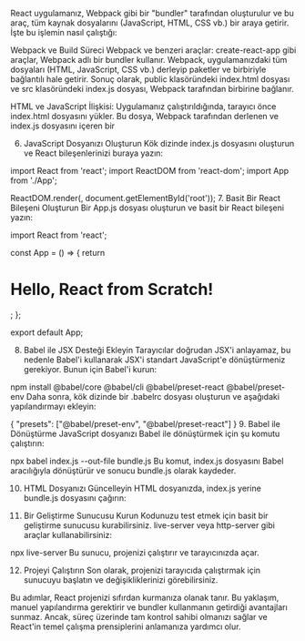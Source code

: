 React uygulamanız, Webpack gibi bir "bundler" tarafından oluşturulur ve bu araç, tüm kaynak dosyalarını (JavaScript, HTML, CSS vb.) bir araya getirir. İşte bu işlemin nasıl çalıştığı:

Webpack ve Build Süreci
Webpack ve benzeri araçlar: create-react-app gibi araçlar, Webpack adlı bir bundler kullanır. Webpack, uygulamanızdaki tüm dosyaları (HTML, JavaScript, CSS vb.) derleyip paketler ve birbiriyle bağlantılı hale getirir. Sonuç olarak, public klasöründeki index.html dosyası ve src klasöründeki index.js dosyası, Webpack tarafından birbirine bağlanır.

HTML ve JavaScript İlişkisi: Uygulamanız çalıştırıldığında, tarayıcı önce index.html dosyasını yükler. Bu dosya, Webpack tarafından derlenen ve index.js dosyasını içeren bir <script> etiketi içerir. Bu JavaScript dosyası, index.html dosyasındaki root elementini bulur ve React bileşenlerinizi buraya yerleştirir.

Yol Yapısı: Webpack, index.html dosyasının farklı bir klasörde bulunmasına rağmen, dosyalar arası bağlantıyı doğru bir şekilde kurar. document.getElementById('root') ifadesi çalıştırıldığında, tarayıcı zaten index.html dosyasını yüklemiş durumda olduğu için, bu HTML dosyasındaki id="root" olan <div> öğesini kolayca bulur.

Özetle, index.js ve index.html dosyaları farklı klasörlerde bulunsa da, Webpack gibi araçlar bu dosyaları birlikte çalışacak şekilde paketler ve tarayıcı bu ilişkileri çözerek doğru şekilde işlem yapar. Bu nedenle, document.getElementById('root'), tarayıcıya zaten yüklenmiş olan index.html dosyasındaki id="root" öğesini bulur ve React bileşenlerinizi buraya yerleştirir.


## peki wepback nedir? projenin neresinde bulunur?

Webpack, modern JavaScript uygulamalarını geliştirmek için kullanılan bir modül bağlayıcısıdır (bundler). Uygulamanızdaki JavaScript, CSS, HTML, görüntüler gibi çeşitli dosyaları alır ve bunları tarayıcının anlayabileceği optimize edilmiş bir pakete dönüştürür. Webpack, özellikle büyük projelerde tüm dosyaları bir araya getirip, bağımlılıkları çözmek ve kodu küçültmek için kullanılır.

Webpack'in Görevleri:
Modül Bağlayıcısı: Uygulamanızdaki tüm dosyaları (modülleri) birbirine bağlar ve tek bir dosyada toplar.
Bağımlılık Yönetimi: JavaScript dosyalarınızın diğer dosyalara bağımlılıklarını yönetir.
Dosya Dönüşümü: CSS, SASS, TypeScript gibi farklı dosya türlerini JavaScript'e dönüştürebilir.
Kod Küçültme: Üretim ortamı için kodunuzu optimize edip, küçülterek performansı artırır.
Webpack Nerede Bulunur?
Eğer create-react-app gibi bir araçla React projesi oluşturduysanız, Webpack projede doğrudan görünmez. Ancak, perde arkasında çalışır. Bu tür projelerde, Webpack yapılandırması sizin için gizlenmiştir. Bu nedenle, webpack.config.js gibi bir dosya doğrudan projenizde bulunmaz.

Webpack ile Çalışmak
Eğer Webpack'i doğrudan yapılandırmak istiyorsanız, create-react-app projenizde Webpack yapılandırmasına erişmek için iki seçeneğiniz vardır:

Eject Komutu Kullanmak:

npm run eject komutunu çalıştırarak Webpack yapılandırması gibi gizlenmiş ayarları açığa çıkarabilirsiniz. Ancak, bu işlem geri alınamaz ve yapılandırmaların manuel olarak yönetilmesini gerektirir.
Özel Yapılandırmalar: Webpack'i özelleştirmek için, react-app-rewired gibi araçlar kullanarak mevcut yapılandırmayı değiştirebilirsiniz. Bu yöntem, projeyi "eject" etmeden yapılandırmalarınızı düzenlemenizi sağlar.

Projenizde Webpack'in Çalışma Süreci:
Geliştirme Ortamı: Webpack, geliştirme sunucusunu başlatır ve kod değişikliklerinizi izleyerek otomatik olarak tarayıcıda günceller.
Üretim Ortamı: Üretim için uygulamanızı derlerken, Webpack tüm dosyalarınızı optimize eder, küçültür ve build klasörüne yerleştirir.
Webpack, modern web uygulamalarının geliştirilmesinde güçlü ve esnek bir araçtır, ancak create-react-app gibi araçlar kullanıldığında, bu karmaşıklığın büyük bir kısmı sizden gizlenir.


## peki reacr projesini bundler kullanmadan sıfırdan kendim kurmak istesem nasıl yaparım?

React projesini sıfırdan, bir bundler (örneğin, Webpack) kullanmadan kurmak, daha manuel bir süreçtir, ancak size daha fazla kontrol sağlar. Aşağıda adım adım nasıl yapabileceğinizi açıklıyorum:

1. Proje Dizini Oluşturun
Öncelikle, projeniz için bir dizin oluşturun ve içine geçin:

mkdir react-from-scratch
cd react-from-scratch
2. NPM Başlatın
Projenizi bir Node.js projesi olarak başlatın:


npm init -y
Bu komut, projenizin kök dizininde bir package.json dosyası oluşturur.

3. React ve ReactDOM Paketlerini Yükleyin
React ve ReactDOM'u projenize ekleyin:

npm install react react-dom
4. Proje Yapısını Oluşturun
Proje yapınızı aşağıdaki gibi düzenleyin:


react-from-scratch/
│
├── index.html
├── index.js
├── App.js
└── package.json

5. HTML Dosyanızı Oluşturun
Kök dizinde bir index.html dosyası oluşturun. Bu dosya, React uygulamanızın monte edileceği kök elemente sahip olacak:


<!DOCTYPE html>
<html lang="en">
  <head>
    <meta charset="UTF-8" />
    <meta name="viewport" content="width=device-width, initial-scale=1.0" />
    <title>React from Scratch</title>
  </head>
  <body>
    <div id="root"></div>
    <script src="index.js"></script>
  </body>
</html>

6. JavaScript Dosyanızı Oluşturun
Kök dizinde index.js dosyasını oluşturun ve React bileşenlerinizi buraya yazın:


import React from 'react';
import ReactDOM from 'react-dom';
import App from './App';

ReactDOM.render(<App />, document.getElementById('root'));
7. Basit Bir React Bileşeni Oluşturun
Bir App.js dosyası oluşturun ve basit bir React bileşeni yazın:


import React from 'react';

const App = () => {
  return <h1>Hello, React from Scratch!</h1>;
};

export default App;

8. Babel ile JSX Desteği Ekleyin
Tarayıcılar doğrudan JSX'i anlayamaz, bu nedenle Babel'i kullanarak JSX'i standart JavaScript'e dönüştürmeniz gerekiyor. Bunun için Babel'i kurun:

npm install @babel/core @babel/cli @babel/preset-react @babel/preset-env
Daha sonra, kök dizinde bir .babelrc dosyası oluşturun ve aşağıdaki yapılandırmayı ekleyin:


{
  "presets": ["@babel/preset-env", "@babel/preset-react"]
}
9. Babel ile Dönüştürme
JavaScript dosyanızı Babel ile dönüştürmek için şu komutu çalıştırın:


npx babel index.js --out-file bundle.js
Bu komut, index.js dosyasını Babel aracılığıyla dönüştürür ve sonucu bundle.js olarak kaydeder.

10. HTML Dosyanızı Güncelleyin
HTML dosyanızda, index.js yerine bundle.js dosyasını çağırın:

<script src="bundle.js"></script>
11. Bir Geliştirme Sunucusu Kurun
Kodunuzu test etmek için basit bir geliştirme sunucusu kurabilirsiniz. live-server veya http-server gibi araçlar kullanabilirsiniz:

npx live-server
Bu sunucu, projenizi çalıştırır ve tarayıcınızda açar.

12. Projeyi Çalıştırın
Son olarak, projenizi tarayıcıda çalıştırmak için sunucuyu başlatın ve değişikliklerinizi görebilirsiniz.

Bu adımlar, React projenizi sıfırdan kurmanıza olanak tanır. Bu yaklaşım, manuel yapılandırma gerektirir ve bundler kullanmanın getirdiği avantajları sunmaz. Ancak, süreç üzerinde tam kontrol sahibi olmanızı sağlar ve React'in temel çalışma prensiplerini anlamanıza yardımcı olur.